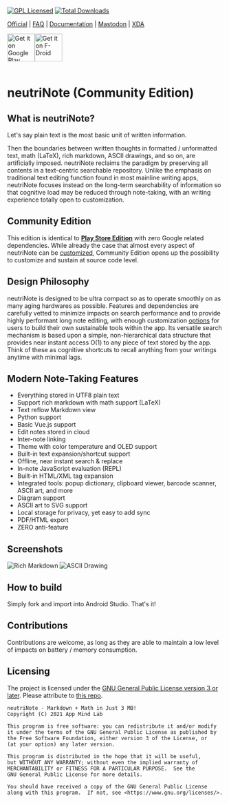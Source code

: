 [![GPL Licensed](https://img.shields.io/badge/license-GPL-brightgreen.svg?style=flat-square)](LICENSE.md)
[![Total Downloads](https://img.shields.io/github/downloads/appml/neutrinote/total.svg)]()

[Official](https://appml.gitbook.io/nano/) | [FAQ](https://appml.gitbook.io/nano/readme/how-do-i...) | [Documentation](https://appml.github.io/nano/) | [Mastodon](https://mastodon.social/@neutrinote) | [XDA](https://forum.xda-developers.com/t/app-4-4-neutrinote-a-hub-of-written-thoughts-in-fast-searchable-plain-text.3182426)

<div style="display:flex" >
<a href="https://play.google.com/store/apps/details?id=com.appmindlab.nano">
    <img src="https://play.google.com/intl/en_us/badges/images/generic/en_badge_web_generic.png"
         alt="Get it on Google Play" 
         height="64" />
</a>
<a href="https://f-droid.org/packages/com.appmindlab.nano">
    <img src="https://fdroid.gitlab.io/artwork/badge/get-it-on.png"
         alt="Get it on F-Droid"
         height="64">
</a>
</div><br/>

# neutriNote (Community Edition)


## What is neutriNote?

Let's say plain text is the most basic unit of written information.

Then the boundaries between written thoughts in formatted / unformatted text, math (LaTeX), rich markdown, ASCII drawings, and so on, are artificially imposed.  neutriNote reclaims the paradigm by preserving all contents in a text-centric searchable repository. Unlike the emphasis on traditional text editing function found in most mainline writing apps, neutriNote focuses instead on the long-term searchability of information so that cognitive load may be reduced through note-taking, with an writing experience totally open to customization.


## Community Edition

This edition is identical to [**Play Store Edition**](https://play.google.com/store/apps/details?id=com.appmindlab.nano) with zero Google related dependencies.  While already the case that almost every aspect of neutriNote can be [customized](https://appml.github.io/nano/), Community Edition opens up the possibility to customize and sustain at source code level.


## Design Philosophy

neutriNote is designed to be ultra compact so as to operate smoothly on as many aging hardwares as possible.  Features and dependencies are carefully vetted to minimize impacts on search performance and to provide highly performant long note editing, with enough customization [options](https://appml.github.io/nano/) for users to build their own sustainable tools within the app.  Its versatile search mechanism is based upon a simple, non-hierarchical data structure that provides near instant access O(1) to any piece of text stored by the app.  Think of these as cognitive shortcuts to recall anything from your writings anytime with minimal lags.


## Modern Note-Taking Features

- Everything stored in UTF8 plain text
- Support rich markdown with math support (LaTeX)
- Text reflow Markdown view
- Python support
- Basic Vue.js support
- Edit notes stored in cloud
- Inter-note linking
- Theme with color temperature and OLED support
- Built-in text expansion/shortcut support
- Offline, near instant search & replace
- In-note JavaScript evaluation (REPL)
- Built-in HTML/XML tag expansion
- Integrated tools: popup dictionary, clipboard viewer, barcode scanner, ASCII art, and more
- Diagram support
- ASCII art to SVG support
- Local storage for privacy, yet easy to add sync
- PDF/HTML export
- ZERO anti-feature


## Screenshots
![Rich Markdown](https://neutrinote.files.wordpress.com/2019/02/unnamed2.jpg)
![ASCII Drawing](https://neutrinote.files.wordpress.com/2019/02/unnamed5.png)


## How to build

Simply fork and import into Android Studio.  That's it!


## Contributions

Contributions are welcome, as long as they are able to maintain a low level of impacts on battery / memory consumption.


## Licensing

The project is licensed under the [GNU General Public License version 3 or later](https://github.com/appml/neutrinote/blob/master/LICENSE).  Please attribute to [this repo](https://github.com/appml/neutrinote).

    neutriNote - Markdown + Math in Just 3 MB!
    Copyright (C) 2021 App Mind Lab

    This program is free software: you can redistribute it and/or modify
    it under the terms of the GNU General Public License as published by
    the Free Software Foundation, either version 3 of the License, or
    (at your option) any later version.

    This program is distributed in the hope that it will be useful,
    but WITHOUT ANY WARRANTY; without even the implied warranty of
    MERCHANTABILITY or FITNESS FOR A PARTICULAR PURPOSE.  See the
    GNU General Public License for more details.

    You should have received a copy of the GNU General Public License
    along with this program.  If not, see <https://www.gnu.org/licenses/>.




